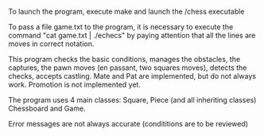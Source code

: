 To launch the program, execute make and launch the /chess executable

To pass a file game.txt to the program, it is necessary to execute the command "cat game.txt | ./echecs" by paying attention that all the lines are moves in correct notation.
 
This program checks the basic conditions, manages the obstacles, the captures, the pawn moves (en passant, two squares moves), detects the checks, accepts castling.
Mate and Pat are implemented, but do not always work. Promotion is not implemented yet.

The program uses 4 main classes: Square, Piece (and all inheriting classes) Chessboard and Game.

Error messages are not always accurate (condititions are to be reviewed)
